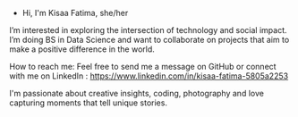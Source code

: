 - Hi, I'm Kisaa Fatima, she/her

 I’m interested in exploring the intersection of technology and social impact.
 I’m doing BS in Data Science and want to collaborate on projects that aim to make a positive difference in the world.
 
How to reach me: Feel free to send me a message on GitHub or connect with me on LinkedIn : https://www.linkedin.com/in/kisaa-fatima-5805a2253

 I'm passionate about creative insights, coding, photography and love capturing moments that tell unique stories.
